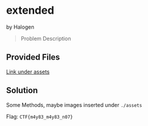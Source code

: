 # extended
by Halogen
> Problem Description
## Provided Files
[Link under assets](./assets/)
## Solution
Some Methods, maybe images inserted under `./assets`

Flag: `CTF{m4y83_m4y83_n07}`